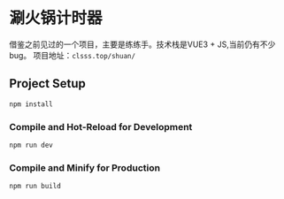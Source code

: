# 涮火锅计时器

借鉴之前见过的一个项目，主要是练练手。技术栈是VUE3 + JS,当前仍有不少bug。
项目地址：`clsss.top/shuan/`



## Project Setup

```sh
npm install
```

### Compile and Hot-Reload for Development

```sh
npm run dev
```

### Compile and Minify for Production

```sh
npm run build
```
